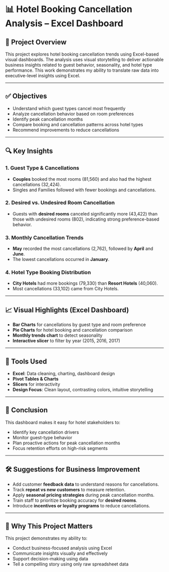 # 📊 Hotel Booking Cancellation Analysis – Excel Dashboard

## 📁 Project Overview
This project explores hotel booking cancellation trends using Excel-based visual dashboards. The analysis uses visual storytelling to deliver actionable business insights related to guest behavior, seasonality, and hotel type performance. This work demonstrates my ability to translate raw data into executive-level insights using Excel.

---

## ✅ Objectives
- Understand which guest types cancel most frequently
- Analyze cancellation behavior based on room preferences
- Identify peak cancellation months
- Compare booking and cancellation patterns across hotel types
- Recommend improvements to reduce cancellations

---

## 🔍 Key Insights

### 1. Guest Type & Cancellations
- **Couples** booked the most rooms (81,560) and also had the highest cancellations (32,424).
- Singles and Families followed with fewer bookings and cancellations.

### 2. Desired vs. Undesired Room Cancellation
- Guests with **desired rooms** canceled significantly more (43,422) than those with undesired rooms (802), indicating strong preference-based behavior.

### 3. Monthly Cancellation Trends
- **May** recorded the most cancellations (2,762), followed by **April** and **June**.
- The lowest cancellations occurred in **January**.

### 4. Hotel Type Booking Distribution
- **City Hotels** had more bookings (79,330) than **Resort Hotels** (40,060).
- Most cancellations (33,102) came from City Hotels.

---

## 📈 Visual Highlights (Excel Dashboard)
- **Bar Charts** for cancellations by guest type and room preference
- **Pie Charts** for hotel booking and cancellation comparison
- **Monthly trends chart** to detect seasonality
- **Interactive slicer** to filter by year (2015, 2016, 2017)

---

## 📌 Tools Used
- **Excel**: Data cleaning, charting, dashboard design
- **Pivot Tables & Charts**
- **Slicers** for interactivity
- **Design Focus**: Clean layout, contrasting colors, intuitive storytelling

---

## 🧠 Conclusion
This dashboard makes it easy for hotel stakeholders to:
- Identify key cancellation drivers
- Monitor guest-type behavior
- Plan proactive actions for peak cancellation months
- Focus retention efforts on high-risk segments

---

## 🛠️ Suggestions for Business Improvement
- Add customer **feedback data** to understand reasons for cancellations.
- Track **repeat vs new customers** to measure retention.
- Apply **seasonal pricing strategies** during peak cancellation months.
- Train staff to prioritize booking accuracy for **desired rooms**.
- Introduce **incentives or loyalty programs** to reduce cancellations.

---

## 💼 Why This Project Matters
This project demonstrates my ability to:
- Conduct business-focused analysis using Excel
- Communicate insights visually and effectively
- Support decision-making using data
- Tell a compelling story using only raw spreadsheet data


